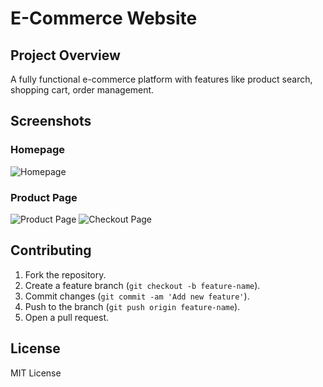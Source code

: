# E-Commerce Website

## Project Overview
A fully functional e-commerce platform with features like product search, shopping cart, order management.

## Screenshots
### Homepage
![Homepage](.Screenshot-2)

### Product Page
![Product Page](.Screenshot-2)
![Checkout Page](.Screenshot-3)

## Contributing
1. Fork the repository.
2. Create a feature branch (`git checkout -b feature-name`).
3. Commit changes (`git commit -am 'Add new feature'`).
4. Push to the branch (`git push origin feature-name`).
5. Open a pull request.

## License
MIT License
